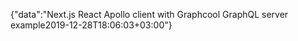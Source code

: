 {"data":"Next.js React Apollo client with Graphcool GraphQL server example2019-12-28T18:06:03+03:00"}
